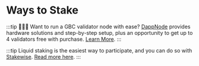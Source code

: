 ---
---

# Ways to Stake


:::tip
🙋🏼‍♀️ Want to run a GBC validator node with ease? [DappNode](https://dappnode.io) provides hardware solutions and step-by-step setup, plus an opportunity to get up to 4 validators free with purchase. [Learn More](https://shop.dappnode.io/product/dappnodextreme-gnosis/).
:::

:::tip
Liquid staking is the easiest way to participate, and you can do so with [Stakewise](https://app.stakewise.io). [Read more here](/tools/beacon-chain/liquid-staking).
:::
